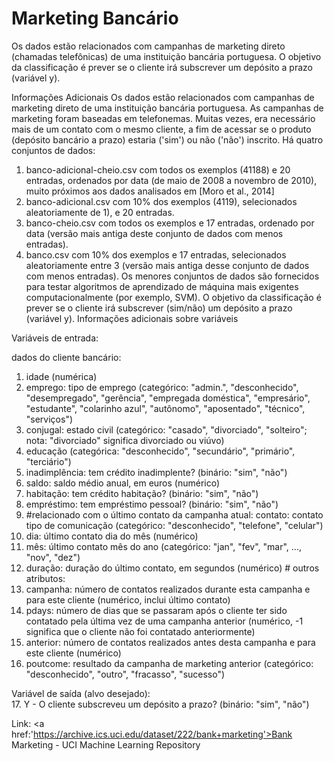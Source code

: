 # Marketing Bancário
Os dados estão relacionados com campanhas de marketing direto (chamadas telefônicas) de uma instituição bancária portuguesa. O objetivo da classificação é prever se o cliente irá subscrever um depósito a prazo (variável y).

Informações Adicionais
Os dados estão relacionados com campanhas de marketing direto de uma instituição bancária portuguesa. As campanhas de marketing foram baseadas em telefonemas. Muitas vezes, era necessário mais de um contato com o mesmo cliente, a fim de acessar se o produto (depósito bancário a prazo) estaria ('sim') ou não ('não') inscrito. 
Há quatro conjuntos de dados: 
1) banco-adicional-cheio.csv com todos os exemplos (41188) e 20 entradas, ordenados por data (de maio de 2008 a novembro de 2010), muito próximos aos dados analisados em [Moro et al., 2014]
2) banco-adicional.csv com 10% dos exemplos (4119), selecionados aleatoriamente de 1), e 20 entradas.
3) banco-cheio.csv com todos os exemplos e 17 entradas, ordenado por data (versão mais antiga deste conjunto de dados com menos entradas). 
4) banco.csv com 10% dos exemplos e 17 entradas, selecionados aleatoriamente entre 3 (versão mais antiga desse conjunto de dados com menos entradas). 
Os menores conjuntos de dados são fornecidos para testar algoritmos de aprendizado de máquina mais exigentes computacionalmente (por exemplo, SVM). 
O objetivo da classificação é prever se o cliente irá subscrever (sim/não) um depósito a prazo (variável y).
Informações adicionais sobre variáveis

Variáveis de entrada: 

<span style='font_weight: bolder'>dados do cliente bancário:</span> 
1.	idade (numérica) 
2.	emprego: tipo de emprego (categórico: "admin.", "desconhecido", "desempregado", "gerência", "empregada doméstica", "empresário", "estudante", "colarinho azul", "autônomo", "aposentado", "técnico", "serviços") 
3.	conjugal: estado civil (categórico: "casado", "divorciado", "solteiro"; nota: "divorciado" significa divorciado ou viúvo)
4.	educação (categórica: "desconhecido", "secundário", "primário", "terciário") 
5.	inadimplência: tem crédito inadimplente? (binário: "sim", "não") 
6.	saldo: saldo médio anual, em euros (numérico)
7.	habitação: tem crédito habitação? (binário: "sim", "não") 
8.	empréstimo: tem empréstimo pessoal? (binário: "sim", "não") 
9.	#relacionado com o último contato da campanha atual:
contato: contato tipo de comunicação (categórico: "desconhecido", "telefone", "celular") 
10.	dia: último contato dia do mês (numérico) 
11.	mês: último contato mês do ano (categórico: "jan",  "fev",  "mar", ...,  "nov", "dez") 
12.	duração: duração do último contato, em segundos (numérico) # outros atributos: 
13.	campanha: número de contatos realizados durante esta campanha e para este cliente (numérico, inclui último contato) 
14.	pdays: número de dias que se passaram após o cliente ter sido contatado pela última vez de uma campanha anterior (numérico, -1 significa que o cliente não foi contatado anteriormente) 
15.	anterior: número de contatos realizados antes desta campanha e para este cliente (numérico) 
16.	poutcome: resultado da campanha de marketing anterior (categórico: "desconhecido", "outro", "fracasso", "sucesso") 

Variável de saída (alvo desejado):  
17.	Y - O cliente subscreveu um depósito a prazo? (binário: "sim", "não")

Link: <a href:'https://archive.ics.uci.edu/dataset/222/bank+marketing'>Bank Marketing - UCI Machine Learning Repository</a>


